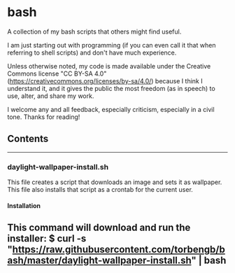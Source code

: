 # bash
A collection of my bash scripts that others might find useful.

I am just starting out with programming (if you can even call it that when referring to shell scripts) and don't have much experience. 

Unless otherwise noted, my code is made available under the Creative Commons license "CC BY-SA 4.0" (https://creativecommons.org/licenses/by-sa/4.0/) because I think I understand it, and it gives the public the most freedom (as in speech) to use, alter, and share my work.

I welcome any and all feedback, especially criticism, especially in a civil tone. Thanks for reading!

## Contents
-----
### daylight-wallpaper-install.sh	
This file creates a script that downloads an image and sets it as wallpaper.
This file also installs that script as a crontab for the current user.
#### Installation
This command will download and run the installer:
$ curl -s "https://raw.githubusercontent.com/torbengb/bash/master/daylight-wallpaper-install.sh" | bash
----
